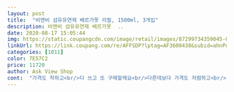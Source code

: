```yaml
---
layout: post 
title:  "비앤비 섬유유연제 베르가못 리필, 1500ml, 3개입" 
description: 비앤비 섬유유연제 베르가못  ..
date: 2020-08-17 15:05:44 
img: https://static.coupangcdn.com/image/retail/images/87299734359045-05b6c8e8-75d1-41ac-a8f4-7eca80f131ba.jpg 
linkUrl: https://link.coupang.com/re/AFFSDP?lptag=AF3600438&subid=ahnPublicAsk&pageKey=1959699070&itemId=3330642989&vendorItemId=4674429184&traceid=V0-113-a21cb696a36a66f1 
categories: [1011] 
color: 7E57C2 
price: 11720 
author: Ask View Shop 
cont:  "가격도 착하고<br/>다 쓰고 또 구매할께요<br/>다른데보다 가격도 저렴하고<br/>막 강하지도 않고 적당히 은은하게 좋아요.<br/><br/>성분도 좋다니깐 믿어볼게요<br/>아무리 세탁해도 그 옷에 배인 세제냄새가 없어지질 않더란.<br/>.<br/><br/>아이들 옷이랑 속옷, 수건 세탁시 이용하고 있습니다.<br/><br/>아토피끼가 있는 둘짼데도 특별한 이상 없는거보면 순한거같아요<br/>어떤 섬유유연제는 아주 옷에 강하게 배는 게 있거든요,<br/>이건 적당히 사라지는 것 같아요.<br/><br/>전 그런거 싫은데,<br/>제조년일도 2020년7월이라 정말 갓 만들어진 제품으로 보내주셨네요.<br/><br/>지금 재구매 했는데, 뭐 특별한 게 없으면 계속 쓸 듯<br/>진짜 향이 제 취향이네요<br/>첫째때부터 써오던 비앤비 섬유유연제에요.<br/><br/>친구네 애 옷을 얻었는데,<br/>터지지 않고 잘 배송왔네요.<br/><br/>통은 마트에서 동일한 제품 사서 사용하고 계속 리필용으로 채우고 있어요.<br/><br/>향도 은은하고 좋아서 예전부터 계속 사용중입니다.<br/><br/>향이 좋다는 후기 보고 샀는데,<br/>향이 좋아서 맡고 있으면 제가 다 힐링이되요<br/>" 
---
```

